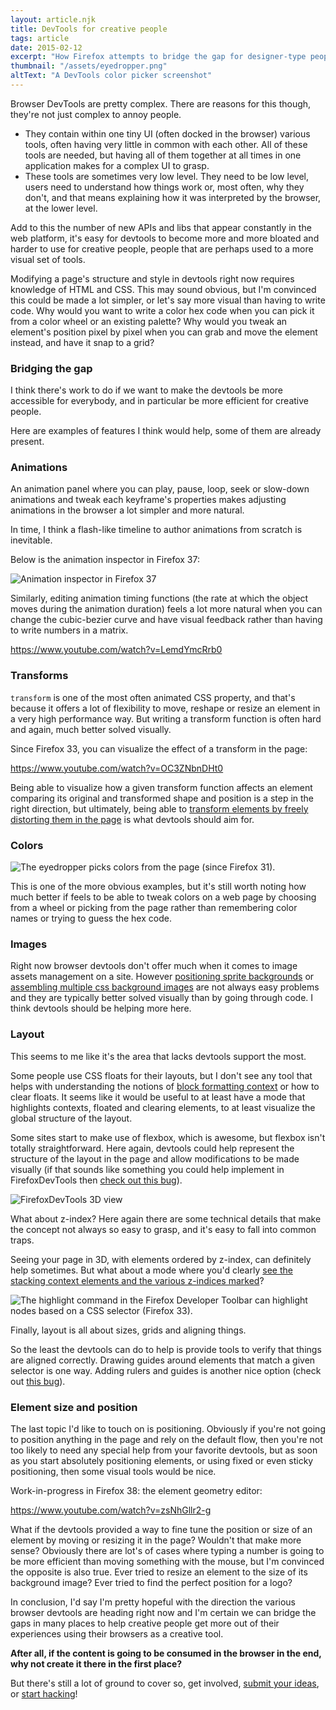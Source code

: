 ```yaml
---
layout: article.njk
title: DevTools for creative people
tags: article
date: 2015-02-12
excerpt: "How Firefox attempts to bridge the gap for designer-type people by providing them with more visual and creative tools."
thumbnail: "/assets/eyedropper.png"
altText: "A DevTools color picker screenshot"
---
```

Browser DevTools are pretty complex. There are reasons for this though, they're not just complex to annoy people.

* They contain within one tiny UI (often docked in the browser) various tools, often having very little in common with each other. All of these tools are needed, but having all of them together at all times in one application makes for a complex UI to grasp.
* These tools are sometimes very low level. They need to be low level, users need to understand how things work or, most often, why they don't, and that means explaining how it was interpreted by the browser, at the lower level.

Add to this the number of new APIs and libs that appear constantly in the web platform, it's easy for devtools to become more and more bloated and harder to use for creative people, people that are perhaps used to a more visual set of tools.

Modifying a page's structure and style in devtools right now requires knowledge of HTML and CSS. This may sound obvious, but I'm convinced this could be made a lot simpler, or let's say more visual than having to write code. Why would you want to write a color hex code when you can pick it from a color wheel or an existing palette? Why would you tweak an element's position pixel by pixel when you can grab and move the element instead, and have it snap to a grid?

### Bridging the gap

I think there's work to do if we want to make the devtools be more accessible for everybody, and in particular be more efficient for creative people.

Here are examples of features I think would help, some of them are already present.

### Animations

An animation panel where you can play, pause, loop, seek or slow-down animations and tweak each keyframe's properties makes adjusting animations in the browser a lot simpler and more natural.

In time, I think a flash-like timeline to author animations from scratch is inevitable.

Below is the animation inspector in Firefox 37:

![Animation inspector in Firefox 37](/assets/animation-inspector.png)

Similarly, editing animation timing functions (the rate at which the object moves during the animation duration) feels a lot more natural when you can change the cubic-bezier curve and have visual feedback rather than having to write numbers in a matrix.

https://www.youtube.com/watch?v=LemdYmcRrb0

### Transforms

`transform` is one of the most often animated CSS property, and that's because it offers a lot of flexibility to move, reshape or resize an element in a very high performance way. But writing a transform function is often hard and again, much better solved visually.

Since Firefox 33, you can visualize the effect of a transform in the page:

https://www.youtube.com/watch?v=OC3ZNbnDHt0

Being able to visualize how a given transform function affects an element comparing its original and transformed shape and position is a step in the right direction, but ultimately, being able to [transform elements by freely distorting them in the page](http://codepen.io/fta/full/ifnqH/) is what devtools should aim for.

### Colors

![The eyedropper picks colors from the page (since Firefox 31).](/assets/eyedropper.png)

This is one of the more obvious examples, but it's still worth noting how much better if feels to be able to tweak colors on a web page by choosing from a wheel or picking from the page rather than remembering color names or trying to guess the hex code.

### Images

Right now browser devtools don't offer much when it comes to image assets management on a site. However [positioning sprite backgrounds](https://bugzilla.mozilla.org/show_bug.cgi?id=1108288) or [assembling multiple css background images](https://bugzilla.mozilla.org/show_bug.cgi?id=1130761) are not always easy problems and they are typically better solved visually than by going through code.
I think devtools should be helping more here.

### Layout

This seems to me like it's the area that lacks devtools support the most.

Some people use CSS floats for their layouts, but I don't see any tool that helps with understanding the notions of [block formatting context](https://developer.mozilla.org/en-US/docs/Web/Guide/CSS/Block_formatting_context) or how to clear floats. It seems like it would be useful to at least have a mode that highlights contexts, floated and clearing elements, to at least visualize the global structure of the layout.

Some sites start to make use of flexbox, which is awesome, but flexbox isn't totally straightforward. Here again, devtools could help represent the structure of the layout in the page and allow modifications to be made visually (if that sounds like something you could help implement in FirefoxDevTools then [check out this bug](https://bugzilla.mozilla.org/show_bug.cgi?id=1114973)).

![FirefoxDevTools 3D view](/assets/3d-view-firefox.png)

What about z-index? Here again there are some technical details that make the concept not always so easy to grasp, and it's easy to fall into common traps.

Seeing your page in 3D, with elements ordered by z-index, can definitely help sometimes.
But what about a mode where you'd clearly [see the stacking context elements and the various z-indices marked](https://bugzilla.mozilla.org/show_bug.cgi?id=948364)?

![The `highlight` command in the Firefox Developer Toolbar can highlight nodes based on a CSS selector (Firefox 33).](/assets/highlight-css-selectors.png)

Finally, layout is all about sizes, grids and aligning things.

So the least the devtools can do to help is provide tools to verify that things are aligned correctly.
Drawing guides around elements that match a given selector is one way.
Adding rulers and guides is another nice option (check out [this bug](https://bugzilla.mozilla.org/show_bug.cgi?id=1089240)).

### Element size and position

The last topic I'd like to touch on is positioning. Obviously if you're not going to position anything in the page and rely on the default flow, then you're not too likely to need any special help from your favorite devtools, but as soon as you start absolutely positioning elements, or using fixed or even sticky positioning, then some visual tools would be nice.

Work-in-progress in Firefox 38: the element geometry editor:

https://www.youtube.com/watch?v=zsNhGllr2-g

What if the devtools provided a way to fine tune the position or size of an element by moving or resizing it in the page? Wouldn't that make more sense?
Obviously there are lot's of cases where typing a number is going to be more efficient than moving something with the mouse, but I'm convinced the opposite is also true. Ever tried to resize an element to the size of its background image? Ever tried to find the perfect position for a logo?

In conclusion, I'd say I'm pretty hopeful with the direction the various browser devtools are heading right now and I'm certain we can bridge the gaps in many places to help creative people get more out of their experiences using their browsers as a creative tool.

**After all, if the content is going to be consumed in the browser in the end, why not create it there in the first place?**

But there's still a lot of ground to cover so, get involved, [submit your ideas](http://ffdevtools.uservoice.com/), or [start hacking](https://wiki.mozilla.org/DevTools/GetInvolved)!
